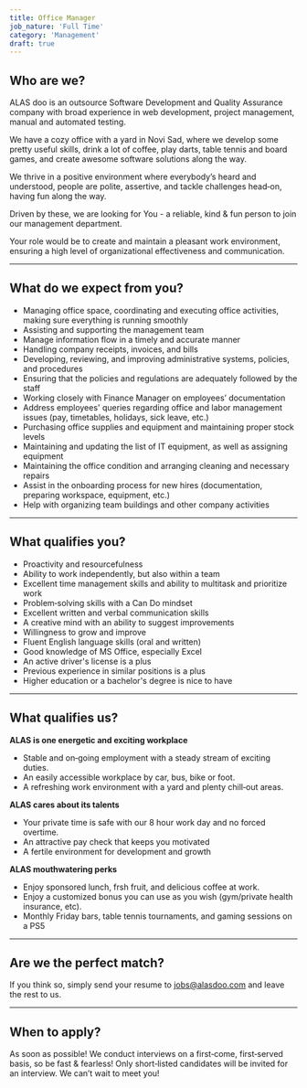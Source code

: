 ```yaml
---
title: Office Manager
job_nature: 'Full Time'
category: 'Management'
draft: true
---
```


## Who are we?

ALAS doo is an outsource Software Development and Quality Assurance company with broad experience in web development, project management, manual and automated testing.

We have a cozy office with a yard in Novi Sad, where we develop some pretty useful skills, drink a lot of coffee, play darts, table tennis and board games, and create awesome software solutions along the way.

We thrive in a positive environment where everybody’s heard and understood, people are polite, assertive, and tackle challenges head&#8209;on, having fun along the way.

Driven by these, we are looking for You - a reliable, kind & fun person to join our management department.

Your role would be to create and maintain a pleasant work environment, ensuring a high level of organizational effectiveness and communication.

---

## What do we expect from you?

- Managing office space, coordinating and executing office activities, making sure everything is running smoothly
- Assisting and supporting the management team
- Manage information flow in a timely and accurate manner
- Handling company receipts, invoices, and bills
- Developing, reviewing, and improving administrative systems, policies, and procedures
- Ensuring that the policies and regulations are adequately followed by the staff
- Working closely with Finance Manager on employees’ documentation
- Address employees' queries regarding office and labor management issues (pay, timetables, holidays, sick leave, etc.)
- Purchasing office supplies and equipment and maintaining proper stock levels
- Maintaining and updating the list of IT equipment, as well as assigning equipment
- Maintaining the office condition and arranging cleaning and necessary repairs
- Assist in the onboarding process for new hires (documentation, preparing workspace, equipment, etc.)
- Help with organizing team buildings and other company activities

---

## What qualifies you?

- Proactivity and resourcefulness
- Ability to work independently, but also within a team
- Excellent time management skills and ability to multitask and prioritize work
- Problem&#8209;solving skills with a Can Do mindset
- Excellent written and verbal communication skills
- A creative mind with an ability to suggest improvements
- Willingness to grow and improve
- Fluent English language skills (oral and written)
- Good knowledge of MS Office, especially Excel
- An active driver's license is a plus
- Previous experience in similar positions is a plus
- Higher education or a bachelor's degree is nice to have

---

## What qualifies us?

**ALAS is one energetic and exciting workplace**

- Stable and on&#8209;going employment with a steady stream of exciting duties.
- An easily accessible workplace by car, bus, bike or foot.
- A refreshing work environment with a yard and plenty chill&#8209;out areas.

**ALAS cares about its talents**

- Your private time is safe with our 8 hour work day and no forced overtime.
- An attractive pay check that keeps you motivated
- A fertile environment for development and growth

**ALAS mouthwatering perks**

- Enjoy sponsored lunch, frsh fruit, and delicious coffee at work.
- Enjoy a customized bonus you can use as you wish (gym/private health insurance, etc).
- Monthly Friday bars, table tennis tournaments, and gaming sessions on a PS5

---

## Are we the perfect match?

If you think so, simply send your resume to <jobs@alasdoo.com> and leave the rest to us.

---

## When to apply?

As soon as possible!
We conduct interviews on a first&#8209;come, first&#8209;served basis, so be fast & fearless!
Only short&#8209;listed candidates will be invited for an interview. We can’t wait to meet you!
